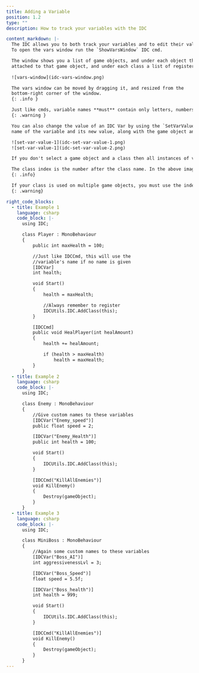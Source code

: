 ```yaml
---
title: Adding a Variable
position: 1.2
type: ""
description: How to track your variables with the IDC

content_markdown: |-
  The IDC allows you to both track your variables and to edit their values through the 'Vars Window'.
  To open the vars window run the `ShowVarsWindow` IDC cmd.

  The window shows you a list of game objects, and under each object the registered classes that are
  attached to that game object, and under each class a list of registered variables.
  
  ![vars-window](idc-vars-window.png)

  The vars window can be moved by dragging it, and resized from the
  bottom-right corner of the window.
  {: .info }

  Just like cmds, variable names **must** contain only letters, numbers, and underscore.
  {: .warning }

  You can also change the value of an IDC Var by using the `SetVarValue` cmd. This cmd takes the
  name of the variable and its new value, along with the game object and class to change the variable on.

  ![set-var-value-1](idc-set-var-value-1.png)
  ![set-var-value-1](idc-set-var-value-2.png)

  If you don't select a game object and a class then all instances of variable are changed.

  The class index is the number after the class name. In the above image, '(Enemy:0)' means the class called 'Enemy' and an index of zero.
  {: .info}

  If your class is used on multiple game objects, you must use the index on the game object you are choosing
  {: .warning}

right_code_blocks:
  - title: Example 1
    language: csharp
    code_block: |-
      using IDC;

      class Player : MonoBehaviour
      {
          public int maxHealth = 100;

          //Just like IDCCmd, this will use the
          //variable's name if no name is given
          [IDCVar]
          int health;

          void Start()
          {
              health = maxHealth;

              //Always remember to register
              IDCUtils.IDC.AddClass(this);
          }

          [IDCCmd]
          public void HealPlayer(int healAmount)
          {
              health += healAmount;

              if (health > maxHealth)
                  health = maxHealth;
          }
      }
  - title: Example 2
    language: csharp
    code_block: |-
      using IDC;

      class Enemy : MonoBehaviour
      {
          //Give custom names to these variables
          [IDCVar("Enemy_speed")]
          public float speed = 2;

          [IDCVar("Enemy_Health")]
          public int health = 100;

          void Start()
          {
              IDCUtils.IDC.AddClass(this);
          }

          [IDCCmd("KillAllEnemies")]
          void KillEnemy()
          {
              Destroy(gameObject);
          }
      }
  - title: Example 3
    language: csharp
    code_block: |-
      using IDC;

      class MiniBoss : MonoBehaviour
      {
          //Again some custom names to these variables
          [IDCVar("Boss_AI")]
          int aggressivenessLvl = 3;

          [IDCVar("Boss_Speed")]
          float speed = 5.5f;

          [IDCVar("Boss_health")]
          int health = 999;

          void Start()
          {
              IDCUtils.IDC.AddClass(this);
          }

          [IDCCmd("KillAllEnemies")]
          void KillEnemy()
          {
              Destroy(gameObject);
          }
      }
---
```

